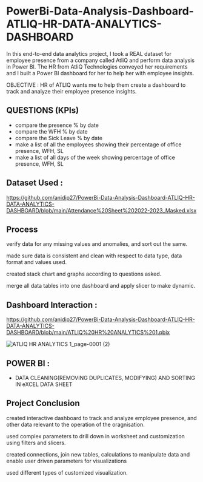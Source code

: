 # PowerBi-Data-Analysis-Dashboard-ATLIQ-HR-DATA-ANALYTICS-DASHBOARD
In this end-to-end data analytics project, I took a REAL dataset for employee presence from a company called AtliQ and perform data analysis in Power BI. The HR from AtliQ Technologies conveyed her requirements and I built a Power BI dashboard for her to help her with employee insights. 

OBJECTIVE : HR of ATLIQ wants me to help them create a dashboard to track and analyze their employee presence insights.


## QUESTIONS (KPIs)
- compare the presence % by date
- compare the WFH % by date
- compare the Sick Leave % by date 
- make a list of all the employees showing their percentage of office presence, WFH, SL
- make a list of all days of the week showing percentage of office presence, WFH, SL

## Dataset Used :

https://github.com/anidip27/PowerBi-Data-Analysis-Dashboard-ATLIQ-HR-DATA-ANALYTICS-DASHBOARD/blob/main/Attendance%20Sheet%202022-2023_Masked.xlsx

## Process 

verify data for any missing values and anomalies, and sort out the same. 

made sure data is consistent and clean with respect to data type, data format and values used. 

created stack chart and graphs according to questions asked. 

merge all data tables into one dashboard and apply slicer to make dynamic.

 ## Dashboard Interaction :

https://github.com/anidip27/PowerBi-Data-Analysis-Dashboard-ATLIQ-HR-DATA-ANALYTICS-DASHBOARD/blob/main/ATLIQ%20HR%20ANALYTICS%201.pbix

![ATLIQ HR ANALYTICS 1_page-0001 (2)](https://github.com/user-attachments/assets/e8df5b07-a675-4879-aabd-a4fccd543c3b)



## POWER BI :
- DATA CLEANING(REMOVING DUPLICATES, MODIFYING) AND SORTING IN eXCEL DATA SHEET


## Project Conclusion 

created interactive dashboard to track and analyze employee presence, and other data relevant to the operation of the oragnisation. 

used complex parameters to drill down in worksheet and customization using filters and slicers. 

created connections, join new tables, calculations to manipulate data and enable user driven parameters for visualizations 

used different types of customized visualization.
